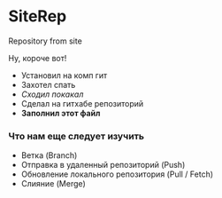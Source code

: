 # SiteRep
Repository from site


Ну, короче вот!
* Установил на комп гит
* Захотел спать
* *Сходил покакал*
* Сделал на гитхабе репозиторий 
* **Заполнил этот файл**

### Что нам еще следует изучить
* Ветка (Branch)
* Отправка в удаленный репозиторий (Push)
* Обновление локального репозитория (Pull / Fetch)
* Слияние (Merge)